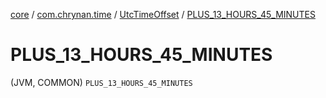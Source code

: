[core](../../index.md) / [com.chrynan.time](../index.md) / [UtcTimeOffset](index.md) / [PLUS_13_HOURS_45_MINUTES](./-p-l-u-s_13_-h-o-u-r-s_45_-m-i-n-u-t-e-s.md)

# PLUS_13_HOURS_45_MINUTES

(JVM, COMMON) `PLUS_13_HOURS_45_MINUTES`